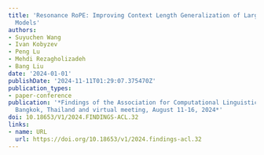 ```yaml
---
title: 'Resonance RoPE: Improving Context Length Generalization of Large Language
  Models'
authors:
- Suyuchen Wang
- Ivan Kobyzev
- Peng Lu
- Mehdi Rezagholizadeh
- Bang Liu
date: '2024-01-01'
publishDate: '2024-11-11T01:29:07.375470Z'
publication_types:
- paper-conference
publication: '*Findings of the Association for Computational Linguistics, ACL 2024,
  Bangkok, Thailand and virtual meeting, August 11-16, 2024*'
doi: 10.18653/V1/2024.FINDINGS-ACL.32
links:
- name: URL
  url: https://doi.org/10.18653/v1/2024.findings-acl.32
---
```

